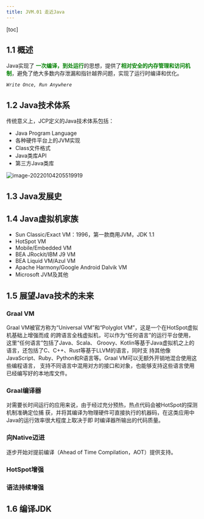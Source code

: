 ```yaml
---
title: JVM.01 走近Java
---
```

[toc]



## 1.1 概述

Java实现了 <font color="green">**一次编译，到处运行**</font>的思想，提供了<font color="green">**相对安全的内存管理和访问机制**</font>，避免了绝大多数内存泄漏和指针越界问题，实现了运行时编译和优化。

*`Write Once, Run Anywhere`*

## 1.2 Java技术体系

传统意义上，JCP定义的Java技术体系包括：

- Java Program Language
- 各种硬件平台上的JVM实现
- Class文件格式
- Java类库API
- 第三方Java类库

![image-20220104205519919](https://cdn.astero.xyz/img/202201042055535.png)

## 1.3 Java发展史

## 1.4 Java虚拟机家族

- Sun Classic/Exact VM：1996，第一款商用JVM，JDK 1.1
- HotSpot VM
- Mobile/Embedded VM
- BEA JRockit/IBM J9 VM
- BEA Liquid VM/Azul VM
- Apache Harmony/Google Android Dalvik VM
- Microsoft JVM及其他

## 1.5 展望Java技术的未来

### Graal VM

Graal VM被官方称为“Universal VM”和“Polyglot VM”，这是一个在HotSpot虚拟机基础上增强而成 的跨语言全栈虚拟机，可以作为“任何语言”的运行平台使用，这里“任何语言”包括了Java、Scala、 Groovy、Kotlin等基于Java虚拟机之上的语言，还包括了C、C++、Rust等基于LLVM的语言，同时支 持其他像JavaScript、Ruby、Python和R语言等。Graal VM可以无额外开销地混合使用这些编程语言， 支持不同语言中混用对方的接口和对象，也能够支持这些语言使用已经编写好的本地库文件。

### Graal编译器

对需要长时间运行的应用来说，由于经过充分预热，热点代码会被HotSpot的探测机制准确定位捕 获，并将其编译为物理硬件可直接执行的机器码，在这类应用中Java的运行效率很大程度上取决于即 时编译器所输出的代码质量。

### 向Native迈进

逐步开始对提前编译（Ahead of Time Compilation，AOT）提供支持。

### HotSpot增强

### 语法持续增强

## 1.6 编译JDK

